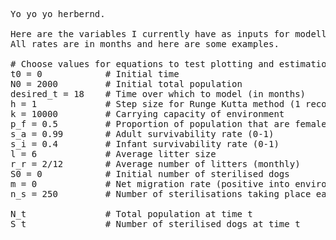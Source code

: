 <pre>
Yo yo yo herbernd.

Here are the variables I currently have as inputs for modelling either the total population at time t, or the number of sterilised dogs at time t.
All rates are in months and here are some examples.

# Choose values for equations to test plotting and estimation
t0 = 0            # Initial time  
N0 = 2000         # Initial total population  
desired_t = 18    # Time over which to model (in months)  
h = 1             # Step size for Runge Kutta method (1 recommended)  
k = 10000         # Carrying capacity of environment  
p_f = 0.5         # Proportion of population that are female (0-1)  
s_a = 0.99        # Adult survivability rate (0-1)  
s_i = 0.4         # Infant survivability rate (0-1)  
l = 6             # Average litter size  
r_r = 2/12        # Average number of litters (monthly)  
S0 = 0            # Initial number of sterilised dogs  
m = 0             # Net migration rate (positive into environment, negative out) (0-1)  
n_s = 250         # Number of sterilisations taking place each month  
  
N_t               # Total population at time t  
S_t               # Number of sterilised dogs at time t  
</pre>
